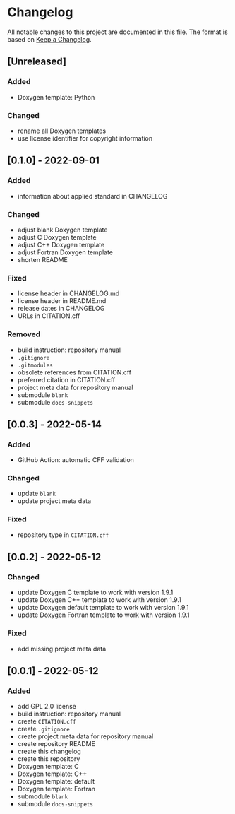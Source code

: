 <!---------------------- GNU General Public License 2.0 ------------------------
--                                                                            --
-- Copyright (C) 2022 Kevin Matthes                                           --
--                                                                            --
-- This program is free software; you can redistribute it and/or modify       --
-- it under the terms of the GNU General Public License as published by       --
-- the Free Software Foundation; either version 2 of the License, or          --
-- (at your option) any later version.                                        --
--                                                                            --
-- This program is distributed in the hope that it will be useful,            --
-- but WITHOUT ANY WARRANTY; without even the implied warranty of             --
-- MERCHANTABILITY or FITNESS FOR A PARTICULAR PURPOSE.  See the              --
-- GNU General Public License for more details.                               --
--                                                                            --
-- You should have received a copy of the GNU General Public License along    --
-- with this program; if not, write to the Free Software Foundation, Inc.,    --
-- 51 Franklin Street, Fifth Floor, Boston, MA 02110-1301 USA.                --
--                                                                            --
------------------------------------------------------------------------------->

<!------------------------------------------------------------------------------
--
--  AUTHOR      Kevin Matthes
--  BRIEF       The development history of this project.
--  COPYRIGHT   GPL-2.0
--  DATE        2022
--  FILE        CHANGELOG.md
--  NOTE        See `LICENSE' for full license.
--              See `README.md' for project details.
--
------------------------------------------------------------------------------->

# Changelog

All notable changes to this project are documented in this file.  The format is
based on [Keep a Changelog](https://keepachangelog.com/en/1.0.0/).

## [Unreleased]

### Added

* Doxygen template:  Python

### Changed

* rename all Doxygen templates
* use license identifier for copyright information

## [0.1.0] - 2022-09-01

### Added

* information about applied standard in CHANGELOG

### Changed

* adjust blank Doxygen template
* adjust C Doxygen template
* adjust C++ Doxygen template
* adjust Fortran Doxygen template
* shorten README

### Fixed

* license header in CHANGELOG.md
* license header in README.md
* release dates in CHANGELOG
* URLs in CITATION.cff

### Removed

* build instruction:  repository manual
* `.gitignore`
* `.gitmodules`
* obsolete references from CITATION.cff
* preferred citation in CITATION.cff
* project meta data for repository manual
* submodule `blank`
* submodule `docs-snippets`

## [0.0.3] - 2022-05-14

### Added

* GitHub Action:  automatic CFF validation

### Changed

* update `blank`
* update project meta data

### Fixed

* repository type in `CITATION.cff`

## [0.0.2] - 2022-05-12

### Changed

* update Doxygen C template to work with version 1.9.1
* update Doxygen C++ template to work with version 1.9.1
* update Doxygen default template to work with version 1.9.1
* update Doxygen Fortran template to work with version 1.9.1

### Fixed

* add missing project meta data

## [0.0.1] - 2022-05-12

### Added

* add GPL 2.0 license
* build instruction:  repository manual
* create `CITATION.cff`
* create `.gitignore`
* create project meta data for repository manual
* create repository README
* create this changelog
* create this repository
* Doxygen template:  C
* Doxygen template:  C++
* Doxygen template:  default
* Doxygen template:  Fortran
* submodule `blank`
* submodule `docs-snippets`

<!----------------------------------------------------------------------------->
